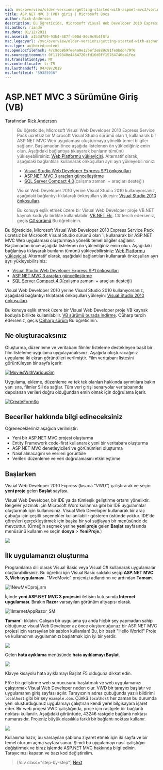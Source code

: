 ```yaml
---
uid: mvc/overview/older-versions/getting-started-with-aspnet-mvc3/vb/intro-to-aspnet-mvc-3
title: ASP.NET MVC 3 (VB) giriş | Microsoft Docs
author: Rick-Anderson
description: Bu öğreticide, Microsoft Visual Web Developer 2010 Express Service Pack, 1, kullanarak bir ASP.NET MVC Web uygulaması oluşturmaya yönelik temel bilgiler sağlanır...
ms.author: riande
ms.date: 01/12/2011
ms.assetid: a1b3d789-93b4-487f-b90d-80c9c9b4f8fa
msc.legacyurl: /mvc/overview/older-versions/getting-started-with-aspnet-mvc3/vb/intro-to-aspnet-mvc-3
msc.type: authoredcontent
ms.openlocfilehash: 47c9d69b9fee4a9e126ef2e889c91fe0bdd479f6
ms.sourcegitcommit: 0f1119340e4464720cfd16d0ff15764746ea1fea
ms.translationtype: MT
ms.contentlocale: tr-TR
ms.lasthandoff: 04/09/2019
ms.locfileid: "59385936"
---
```

# <a name="intro-to-aspnet-mvc-3-vb"></a>ASP.NET MVC 3 Sürümüne Giriş (VB)

Tarafından [Rick Anderson]((https://twitter.com/RickAndMSFT))

> Bu öğreticide, Microsoft Visual Web Developer 2010 Express Service Pack ücretsiz bir Microsoft Visual Studio sürümü olan 1, kullanarak bir ASP.NET MVC Web uygulaması oluşturmaya yönelik temel bilgiler sağlanır. Başlamadan önce aşağıda listelenen ön yüklediğiniz emin olun. Aşağıdaki bağlantıya tıklayarak bunların tümünü yükleyebilirsiniz: [Web Platformu yükleyicisi](https://www.microsoft.com/web/gallery/install.aspx?appid=VWD2010SP1Pack). Alternatif olarak, aşağıdaki bağlantıları kullanarak önkoşulları ayrı ayrı yükleyebilirsiniz:
> 
> - [Visual Studio Web Developer Express SP1 önkoşulları](https://www.microsoft.com/web/gallery/install.aspx?appid=VWD2010SP1Pack)
> - [ASP.NET MVC 3 araçları güncelleştirme](https://www.microsoft.com/web/gallery/install.aspx?appsxml=&amp;appid=MVC3)
> - [SQL Server Compact 4.0](https://www.microsoft.com/web/gallery/install.aspx?appid=SQLCE;SQLCEVSTools_4_0)(çalışma zamanı + araçları desteği)
> 
> Visual Web Developer 2010 yerine Visual Studio 2010 kullanıyorsanız, aşağıdaki bağlantıyı tıklatarak önkoşulları yükleyin: [Visual Studio 2010 önkoşulları](https://www.microsoft.com/web/gallery/install.aspx?appsxml=&amp;appid=VS2010SP1Pack).
> 
> Bu konuya eşlik etmek üzere bir Visual Web Developer proje VB.NET kaynak koduyla birlikte kullanılabilir. [VB.NET Eki](https://code.msdn.microsoft.com/Introduction-to-MVC-3-10d1b098). C# tercih ederseniz, geçiş [C# sürümü](../cs/intro-to-aspnet-mvc-3.md) Bu öğreticinin.


Bu öğreticide, Microsoft Visual Web Developer 2010 Express Service Pack ücretsiz bir Microsoft Visual Studio sürümü olan 1, kullanarak bir ASP.NET MVC Web uygulaması oluşturmaya yönelik temel bilgiler sağlanır. Başlamadan önce aşağıda listelenen ön yüklediğiniz emin olun. Aşağıdaki bağlantıya tıklayarak bunların tümünü yükleyebilirsiniz: [Web Platformu yükleyicisi](https://www.microsoft.com/web/gallery/install.aspx?appid=VWD2010SP1Pack). Alternatif olarak, aşağıdaki bağlantıları kullanarak önkoşulları ayrı ayrı yükleyebilirsiniz:

- [Visual Studio Web Developer Express SP1 önkoşulları](https://www.microsoft.com/web/gallery/install.aspx?appid=VWD2010SP1Pack)
- [ASP.NET MVC 3 araçları güncelleştirme](https://www.microsoft.com/web/gallery/install.aspx?appsxml=&amp;appid=MVC3)
- [SQL Server Compact 4.0](https://www.microsoft.com/web/gallery/install.aspx?appid=SQLCE;SQLCEVSTools_4_0)(çalışma zamanı + araçları desteği)

Visual Web Developer 2010 yerine Visual Studio 2010 kullanıyorsanız, aşağıdaki bağlantıyı tıklatarak önkoşulları yükleyin: [Visual Studio 2010 önkoşulları](https://www.microsoft.com/web/gallery/install.aspx?appsxml=&amp;appid=VS2010SP1Pack).

Bu konuya eşlik etmek üzere bir Visual Web Developer proje VB kaynak koduyla birlikte kullanılabilir. [VB sürümü burada indirme](https://code.msdn.microsoft.com/Project/Download/FileDownload.aspx?ProjectName=aspnetmvcsamples&amp;DownloadId=14824). CSharp tercih ederseniz, geçiş [CSharp sürüm](../cs/intro-to-aspnet-mvc-3.md) Bu öğreticinin.

## <a name="what-youll-build"></a>Ne oluşturacaksınız

Oluşturma, düzenleme ve veritabanı filmler listeleme destekleyen basit bir film listeleme uygulama uygulayacaksınız. Aşağıda oluşturacağınız uygulama iki ekran görüntüleri verilmiştir. Film veritabanı listesini görüntüleyen bir sayfa içerir:

[![MoviesWithVariousSm](intro-to-aspnet-mvc-3/_static/image2.png)](intro-to-aspnet-mvc-3/_static/image1.png)

Uygulama, ekleme, düzenleme ve tek tek olanları hakkında ayrıntılara bakın yanı sıra, filmler Sil da sağlar. Tüm veri girişi senaryolar veritabanında depolanan verileri doğru olduğundan emin olmak için doğrulama içerir.

[![CreateFormSo](intro-to-aspnet-mvc-3/_static/image4.png)](intro-to-aspnet-mvc-3/_static/image3.png)

## <a name="skills-youll-learn"></a>Beceriler hakkında bilgi edineceksiniz

Öğrenecekleriniz aşağıda verilmiştir:

- Yeni bir ASP.NET MVC projesi oluşturma
- Entity Framework code-first kullanarak yeni bir veritabanı oluşturma
- ASP.NET MVC denetleyicileri ve görünümleri oluşturma
- Nasıl alınacağını ve verileri görüntüle
- Verileri düzenleme ve veri doğrulamasını etkinleştirme

## <a name="getting-started"></a>Başlarken

Visual Web Developer 2010 Express (kısaca "VWD") çalıştırarak ve seçin **yeni proje** gelen **Başlat** sayfası.

Visual Web Developer, bir IDE ya da tümleşik geliştirme ortamı yöneliktir. Belgeler yazmak için Microsoft Word kullanma gibi bir IDE uygulamalar oluşturmak için kullanırsınız. Visual Web Developer kullanarak bir araç çubuğu için çeşitli seçenekler kullanılabilir gösteren üstünde yoktur. IDE'de görevleri gerçekleştirmek için başka bir yol sağlayan bir menüsünde de mevcuttur. (Örneğin seçmek yerine **yeni proje** gelen **Başlat** sayfasında menüsünü kullanın ve seçin **dosya** &gt; **YeniProje**.)

[![](intro-to-aspnet-mvc-3/_static/image6.png)](intro-to-aspnet-mvc-3/_static/image5.png)

## <a name="creating-your-first-application"></a>İlk uygulamanızı oluşturma

Programlama dili olarak Visual Basic veya Visual C# kullanarak uygulamalar oluşturabilirsiniz. Bu öğretici için Visual Basic soldaki seçip **ASP.NET MVC 3, Web uygulaması**. "MvcMovie" projenizi adlandırın ve ardından **Tamam**.

![1NewMVCproj_sm](intro-to-aspnet-mvc-3/_static/image7.png)

İçinde **yeni ASP.NET MVC 3 projesini** iletişim kutusunda **Internet uygulaması**. Bırakın **Razor** varsayılan görünüm altyapısı olarak.

![1InternetAppRazor_SM](intro-to-aspnet-mvc-3/_static/image8.png)

**Tamam**'ı tıklatın. Çalışan bir uygulama şu anda hiçbir şey yapmadan sahip olduğunuz visual Web Developer az önce oluşturduğunuz bir ASP.NET MVC projesi için varsayılan bir şablon kullanılan! Bu, bir basit "Hello World!" Proje ve kullanıcının uygulamanızı başlatmak için iyi bir yerdir.

[![](intro-to-aspnet-mvc-3/_static/image10.png)](intro-to-aspnet-mvc-3/_static/image9.png)

Gelen **hata ayıklama** menüsünde **hata ayıklamayı Başlat**.

![](intro-to-aspnet-mvc-3/_static/image11.png)

Klavye kısayolu hata ayıklamayı Başlat F5 olduğuna dikkat edin.

F5'e bir geliştirme web sunucusunu başlatmak ve web uygulamanızı çalıştırmak Visual Web Developer neden olur. VWD bir tarayıcı başlatır ve uygulamanın giriş sayfası açılır. Tarayıcının adres çubuğunda yazılı bildirimi `localhost` gibi bir şey `example.com`. Çünkü `localhost` her zaman bu durumda yeni oluşturduğunuz uygulamayı çalıştıran kendi yerel bilgisayara işaret eder. Bir web projesi VWD çalıştığında, proje için rastgele bir bağlantı noktası kullanılır. Aşağıdaki görüntüde, 43246 rastgele bağlantı noktası numarasıdır. Projeniz büyük olasılıkla farklı bir bağlantı noktası kullanır.

![](intro-to-aspnet-mvc-3/_static/image12.png)

Kullanıma hazır, bu varsayılan şablonu ziyaret etmek için iki sayfa ve bir temel oturum açma sayfası sunar. Şimdi bu uygulamayı nasıl çalıştığını değiştirmek ve biraz işlemde ASP.NET MVC hakkında bilgi edinin. Tarayıcınızı kapatın ve bazı kod değiştirelim.

> [!div class="step-by-step"]
> [Next](adding-a-controller.md)
